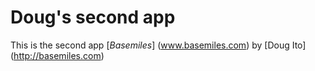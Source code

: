 # Doug's second app

This is the second app 
[*Basemiles*] (www.basemiles.com)
by [Doug Ito] (http://basemiles.com)
